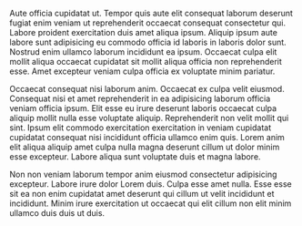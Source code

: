 Aute officia cupidatat ut. Tempor quis aute elit consequat laborum deserunt fugiat enim veniam ut reprehenderit occaecat consequat consectetur qui. Labore proident exercitation duis amet aliqua ipsum. Aliquip ipsum aute labore sunt adipisicing eu commodo officia id laboris in laboris dolor sunt. Nostrud enim ullamco laborum incididunt ea ipsum. Occaecat culpa elit mollit aliqua occaecat cupidatat sit mollit aliqua officia non reprehenderit esse. Amet excepteur veniam culpa officia ex voluptate minim pariatur.

Occaecat consequat nisi laborum anim. Occaecat ex culpa velit eiusmod. Consequat nisi et amet reprehenderit in ea adipisicing laborum officia veniam officia ipsum. Elit esse eu irure deserunt laboris occaecat culpa aliquip mollit nulla esse voluptate aliquip. Reprehenderit non velit mollit qui sint. Ipsum elit commodo exercitation exercitation in veniam cupidatat cupidatat consequat nisi incididunt officia ullamco enim quis. Lorem anim elit aliqua aliquip amet culpa nulla magna deserunt cillum ut dolor minim esse excepteur. Labore aliqua sunt voluptate duis et magna labore.

Non non veniam laborum tempor anim eiusmod consectetur adipisicing excepteur. Labore irure dolor Lorem duis. Culpa esse amet nulla. Esse esse sit ea non enim cupidatat amet deserunt qui cillum ut velit incididunt et incididunt. Minim irure exercitation ut occaecat qui elit cillum non elit minim ullamco duis duis ut duis.
